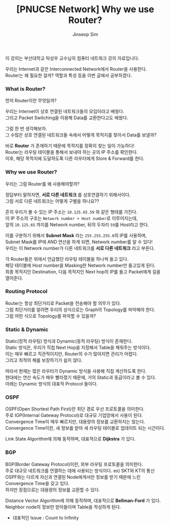 ﻿---
layout: post
title: "[PNUCSE Network] Why we use Router?"
categories: Network
tags: [theory]
author:
  - Jinseop Sim
toc: true
---
이 강의는 부산대학교 탁성우 교수님의 컴퓨터 네트워크 강의 자료입니다.  

우리는 Internet과 같은 Interconnected Network에서 Router을 사용한다.  
Router는 왜 필요한 걸까? 역할과 특성 등을 이번 글에서 공부하겠다.  

### What is Router?
먼저 Router이란 무엇일까?  

우리는 Internet이 상호 연결된 네트워크들의 모임이라고 배웠다.  
그리고 Packet Switching을 이용해 Data를 교환한다고도 배웠다.  

그럼 한 번 생각해보자.  
그 수많은 상호 연결된 네트워크들 속에서 어떻게 목적지를 찾아서 Data를 보낼까?  

바로 __Router__ 가 존재하기 때문에 목적지를 정확히 찾는 일이 가능하다!  
Router는 라우팅 테이블을 통해서 보내야 하는 곳의 IP 주소를 확인한다.  
이후, 해당 목적지에 도달하도록 다른 라우터에게 Store & Forward를 한다.  

### Why we use Router?
우리는 그럼 Router를 왜 사용해야할까?  

정답부터 말하자면, __서로 다른 네트워크__ 를 상호연결하기 위해서이다.  
그럼 서로 다른 네트워크는 어떻게 구별을 하나요??  

흔히 우리가 볼 수 있는 IP 주소는 ```10.125.65.59``` 와 같은 형태를 가진다.  
이 IP 주소의 구조는 ```Network number + Host number```로 이루어지는데,  
앞의 ```10.125.65``` 까지를 Network number, 뒤의 두자리 ```59```를 Host라고 한다.  

이를 구분하기 위해서 __Subnet Mask__ 라는 ```255.255.255.0```의 IP를 사용하며,  
Subnet Mask를 IP에 AND 연산을 하게 되면, Network number를 알 수 있다!  
우리는 이 Network number가 다른 네트워크를 __서로 다른 네트워크__ 라고 부른다.    

각 Router들은 위에서 언급했던 라우팅 테이블을 하나씩 들고 있다.  
해당 테이블에 Host number을 Masking한 Network number만 들고있게 된다.  
최종 목적지인 Destination, 다음 목적지인 Next hop의 IP를 들고 Packet에게 길을 열어준다.  

### Routing Protocol
Router는 항상 최단거리로 Packet을 전송해야 할 의무가 있다.  
그럼 최단거리를 알려면 우리의 상식으로는 Graph의 Topology를 파악해야 한다.  
그럼 어떤 식으로 Topology를 파악할 수 있을까?  

### Static & Dynamic
Static(정적 라우팅) 방식과 Dynamic(동적 라우팅) 방식이 존재한다.  
Static 방식은, 우리가 직접 Next Hop을 지정해서 Table을 채워주는 방식이다.  
이는 매우 빠르고 직관적이지만, Router의 수가 많아지면 관리가 어렵다.  
그리고 최적의 해를 보장하기가 쉽지 않다.  

따라서 현재는 많은 라우터가 Dynamic 방식을 사용해 직접 계산하도록 한다.  
현대에는 연산 속도가 매우 빨라졌기 때문에, 거의 Static과 동급이라고 볼 수 있다.  
아래는 Dynamic 방식의 대표적 Protocol 들이다.  

### OSPF
OSPF(Open Shortest Path First)란 최단 경로 우선 프로토콜을 의미한다.  
주로 IGP(Internal Gateway Protocol)로 대규모 기업망에서 사용이 된다.  
Convergence Time이 매우 빠르지만, 대용량의 정보를 교환하지는 않는다.  
Convergence Time이란, 새 정보를 받아 새 라우팅 테이블로 업데이트 되는 시간이다.  

Link State Algorithm에 의해 동작하며, 대표적으로 __Dijkstra__ 가 있다.  

### BGP
BGP(Border Gateway Protocol)이란, 외부 라우팅 프로토콜을 의미한다.  
주로 대규모 네트워크를 연결하는 데에 사용되는 방식이다. ex) SKT와 KT의 통신  
OSPF와는 다르게 자신과 연결된 Node에게서만 정보를 받기 때문에 느린 Convergence Time을 갖고 있다.   
하지만 장점으로는 대용량의 정보를 교환할 수 있다.  

Distance Vector Algorithm에 의해 동작하며, 대표적으로 __Bellman-Ford__ 가 있다.  
Neighbor node의 정보만 받아들이며 Table을 작성하게 된다.  

- 대표적인 Issue : Count to Infinity
